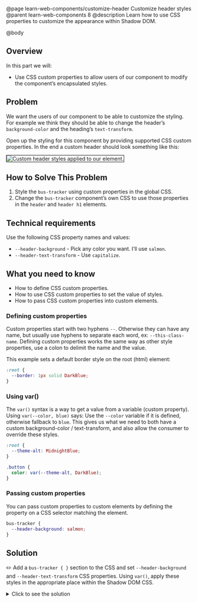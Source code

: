 @page learn-web-components/customize-header Customize header styles
@parent learn-web-components 8
@description Learn how to use CSS properties to customize the appearance within Shadow DOM.

@body

## Overview

In this part we will:

- Use CSS custom properties to allow users of our component to modify the component’s encapsulated styles.

## Problem

We want the users of our component to be able to customize the styling. For example we think they should be able to change the header’s `background-color` and the heading’s `text-transform`.

Open up the styling for this component by providing supported CSS custom properties. In the end a custom header should look something like this:

<img src="../static/img/web-components/bt-header-styles.jpg"
  style="border: solid 1px black; max-width: 100%;"
  alt="Custom header styles applied to our element." />

## How to Solve This Problem

1. Style the `bus-tracker` using custom properties in the global CSS.
1. Change the `bus-tracker` component’s own CSS to use those properties in the `header` and `header h1` elements.

## Technical requirements

Use the following CSS property names and values:

- `--header-background` - Pick any color you want. I’ll use `salmon`.
- `--header-text-transform` - Use `capitalize`.

## What you need to know

- How to define CSS custom properties.
- How to use CSS custom properties to set the value of styles.
- How to pass CSS custom properties into custom elements.

### Defining custom properties

Custom properties start with two hyphens `--`. Otherwise they can have any name, but usually use hyphens to separate each word, ex: `--this-class-name`. Defining custom properties works the same way as other style properties, use a colon to delimit the name and the value.

This example sets a default border style on the root (html) element:

```css
:root {
  --border: 1px solid DarkBlue;
}
```

### Using var()

The `var()` syntax is a way to get a value from a variable (custom property). Using `var(--color, blue)` says: Use the `--color` variable if it is defined, otherwise fallback to `blue`. This gives us what we need to both have a custom background-color / text-transform, and also allow the consumer to override these styles.

```css
:root {
  --theme-alt: MidnightBlue;
}

.button {
  color: var(--theme-alt, DarkBlue);
}
```

### Passing custom properties

You can pass custom properties to custom elements by defining the property on a CSS selector matching the element.

```css
bus-tracker {
  --header-background: salmon;
}
```

## Solution

✏️ Add a `bus-tracker { }` section to the CSS and set `--header-background` and `--header-text-transform` CSS properties. Using `var()`, apply these styles in the appropriate place within the Shadow DOM CSS.

<details>
<summary>Click to see the solution</summary>

@sourceref ./index.html
@highlight 13-16,49,61,only
@codepen

</details>